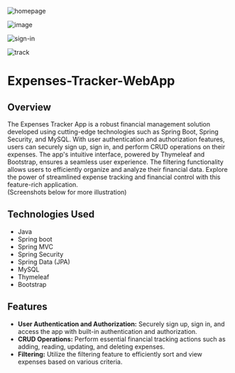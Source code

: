 ![homepage](https://github.com/user-attachments/assets/1cbac21b-82c2-4459-90cd-7bc2ba97963c)

![image](https://github.com/user-attachments/assets/be7db371-fc0b-491f-8c8a-2b8dffe11298)

![sign-in](https://github.com/user-attachments/assets/fd5f6551-770c-42ed-8461-7fe205b90ee8)

![track](https://github.com/user-attachments/assets/32a96a44-35d3-4e41-ae3b-21eca20f2bbb)


# Expenses-Tracker-WebApp
## Overview
The Expenses Tracker App is a robust financial management solution developed using cutting-edge technologies such as Spring Boot, Spring Security, and MySQL. With user authentication and authorization features, users can securely sign up, sign in, and perform CRUD operations on their expenses. The app's intuitive interface, powered by Thymeleaf and Bootstrap, ensures a seamless user experience. The filtering functionality allows users to efficiently organize and analyze their financial data. Explore the power of streamlined expense tracking and financial control with this feature-rich application.<br> (Screenshots below for more illustration)

## Technologies Used
- Java
- Spring boot
- Spring MVC
- Spring Security
- Spring Data (JPA)
- MySQL
- Thymeleaf
- Bootstrap

## Features
- **User Authentication and Authorization:** Securely sign up, sign in, and access the app with built-in authentication and authorization.
- **CRUD Operations:** Perform essential financial tracking actions such as adding, reading, updating, and deleting expenses.
- **Filtering:** Utilize the filtering feature to efficiently sort and view expenses based on various criteria.

